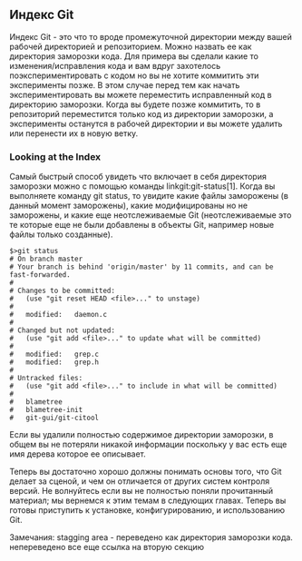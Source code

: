 ## Индекс Git ##

Индекс Git - это что то вроде промежуточной директории между вашей рабочей директорией и репозиторием. Можно назвать ее как директория заморозки кода.
Для примера вы сделали какие то изменения/исправления кода и вам вдруг захотелось поэкспериментировать с кодом но вы не хотите коммитить эти эксперименты позже. В этом случае перед тем как начать экспериментировать вы можете переместить исправленный код в директорию заморозки. Когда вы будете позже коммитить, то в репозиторий переместится только код из директории заморозки, а эксперименты останутся в рабочей директории и вы можете удалить или перенести их в новую ветку.

### Looking at the Index ###

Самый быстрый способ увидеть что включает в себя директория заморозки можно с помощью команды linkgit:git-status[1]. Когда вы выполняете команду git status, то увидите какие файлы заморожены (в данный момент заморожены), какие модифицированы но не заморожены, и какие еще неотслеживаемые Git (неотслеживаемые это те которые еще не были добавлены в объекты Git, например новые файлы только созданные).

    $>git status
    # On branch master
    # Your branch is behind 'origin/master' by 11 commits, and can be fast-forwarded.
    #
    # Changes to be committed:
    #   (use "git reset HEAD <file>..." to unstage)
    #
    #	modified:   daemon.c
    #
    # Changed but not updated:
    #   (use "git add <file>..." to update what will be committed)
    #
    #	modified:   grep.c
    #	modified:   grep.h
    #
    # Untracked files:
    #   (use "git add <file>..." to include in what will be committed)
    #
    #	blametree
    #	blametree-init
    #	git-gui/git-citool

Если вы удалили полностью содержимое директории заморозки, в общем вы не потеряли никакой информации поскольку у вас есть еще имя дерева которое ее описывает.

Теперь вы достаточно хорошо должны понимать основы того, что Git делает за сценой, и чем он отличается от других систем контроля версий. Не волнуйтесь если вы не полностью поняли прочитанный материал; мы вернемся к этим темам в следующих главах. Теперь вы готовы приступить к установке, конфигурированию, и использованию Git.

Замечания:
stagging area - переведено как директория заморозки кода. 
непереведено все еще ссылка на вторую секцию